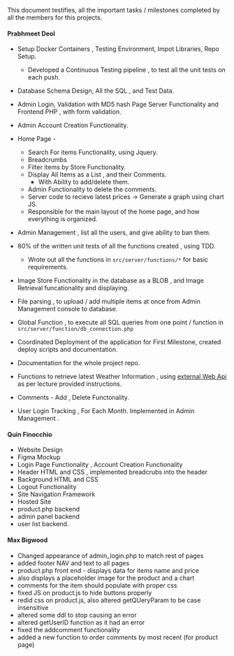 This document testifies, all the important tasks / milestones completed by all the members for this projects.

#### Prabhmeet Deol

- Setup Docker Containers , Testing Environment, Impot Libraries, Repo Setup.
  - Developed a Continuous Testing pipeline , to test all the unit tests on each push.

- Database Schema Design, All the SQL , and Test Data.
- Admin Login, Validation with MD5 hash Page Server Functionality and Frontend PHP , with form validation.
- Admin Account Creation Functionality.
- Home Page - 
  - Search For items Functionality, using Jquery.
  - Breadcrumbs
  - Filter items by Store Functionality.
  - Display All Items as a List , and their Comments. 
    - With Ability to add/delete them.
  - Admin Functionality to delete the comments.
  - Server code to recieve latest prices -> Generate a graph using chart JS.
  - Responsible for the main layout of the home page, and how everything is organized.
- Admin Management , list all the users, and give ability to ban them.
- 80% of the written unit tests of all the functions created , using TDD.
  - Wrote out all the functions in ```src/server/functions/*``` for basic requirements.

- Image Store Functionality in the database as a BLOB , and Image Retrieval funcationality and displaying.
- File parsing , to upload / add multiple items at once from Admin Management console to database.
- Global Function , to execute all SQL queries from one point / function in ```src/server/function/db_connection.php```
- Coordinated Deployment of the application for First Milestone, created deploy scripts and documentation.
- Documentation for the whole project repo.
- Functions to retrieve latest Weather Information , using <u>external Web Api</u> as per lecture provided instructions.
- Comments - Add , Delete Functonality. 
- User Login Tracking , For Each Month. Implemented in Admin Management . 

#### Quin Finocchio

- Website Design
- Figma Mockup
- Login Page Functionality , Account Creation Functionality
- Header HTML and CSS , implemented breadcrubs into the header
- Background HTML and CSS
- Logout Functionality
- Site Navigation Framework
- Hosted Site
- product.php backend
- admin panel backend
- user list backend.


#### Max Bigwood
- Changed appearance of admin_login.php to match rest of pages
- added footer NAV and text to all pages 
- product.php front end - displays data for items name and price
- also displays a placeholder image for the product and a chart
- comments for the item should populate with proper css
- fixed JS on product.js to hide buttons properly 
- redid css on product.js, also altered getQUeryParam to be case insensitive
- altered some ddl to stop causing an error
- altered getUserID function as it had an error 
- fixed the addcomment functionality  
- added a new function to order comments by most recent (for product page) 
